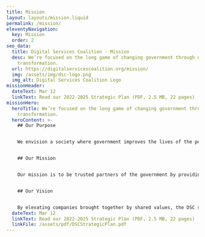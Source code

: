 ```yaml
---
title: Mission
layout: layouts/mission.liquid
permalink: /mission/
eleventyNavigation:
  key: Mission
  order: 2
seo_data:
  title: Digital Services Coalition - Mission
  desc: We’re focused on the long game of changing government through digital
    transformation.
  url: https://digitalservicescoalition.org/mission/
  img: /assets/img/dsc-logo.png
  img_alt: Digital Services Coalition Logo
missionHeader:
  dateText: Mar 12
  linkText: Read our 2022-2025 Strategic Plan (PDF, 2.5 MB, 22 pages)
missionHero:
  heroTitle: We’re focused on the long game of changing government through digital
    transformation.
  heroContent: >-
    ## Our Purpose


    We envision a society where government improves the lives of the people it serves and their human experience is valued. <br>


    ## Our Mission


    Our mission is to be trusted partners of the government by providing the technical knowledge and thought leadership necessary to continuously mature the delivery of digital services that are accessible, functional, and work seamlessly to support the full range of customer experiences. <br>


    ## Our Vision


    By elevating companies brought together by shared values, the DSC strives to guide the government and the digital service market through digital transformations to fundamentally improve the technologies, data, processes, and organizational changes necessary to successfully deliver world-class outcomes. <br>
  dateText: Mar 12
  linkText: Read our 2022-2025 Strategic Plan (PDF, 2.5 MB, 22 pages)
  linkFile: /assets/pdf/DSCStrategicPlan.pdf
---
```

